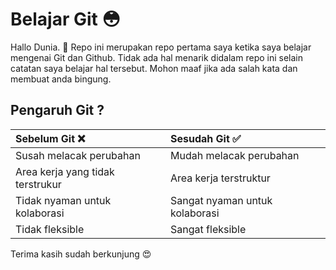# Belajar Git :flushed:
Hallo Dunia. :wave:
Repo ini merupakan repo pertama saya ketika saya belajar mengenai Git dan Github. Tidak ada hal menarik didalam repo ini selain catatan saya belajar hal tersebut. Mohon maaf jika ada salah kata dan membuat anda bingung.

## Pengaruh Git ?

| Sebelum Git :x:                   | Sesudah Git :white_check_mark:    |
| :---                              | :---                              |
| Susah melacak perubahan           | Mudah melacak perubahan           |
| Area kerja yang tidak terstrukur  | Area kerja terstruktur            |
| Tidak nyaman untuk kolaborasi     | Sangat nyaman untuk kolaborasi    |
| Tidak fleksible                   | Sangat fleksible                  |

Terima kasih sudah berkunjung :heart_eyes: